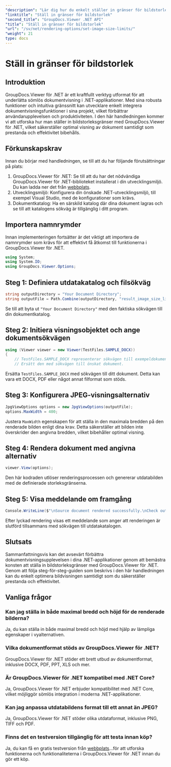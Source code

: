 ```yaml
---
"description": "Lär dig hur du enkelt ställer in gränser för bildstorlek i .NET-applikationer med GroupDocs.Viewer för .NET, vilket förbättrar dokumentvisningsupplevelsen."
"linktitle": "Ställ in gränser för bildstorlek"
"second_title": "GroupDocs.Viewer .NET API"
"title": "Ställ in gränser för bildstorlek"
"url": "/sv/net/rendering-options/set-image-size-limits/"
"weight": 21
type: docs
---
```

# Ställ in gränser för bildstorlek

## Introduktion
GroupDocs.Viewer för .NET är ett kraftfullt verktyg utformat för att underlätta sömlös dokumentvisning i .NET-applikationer. Med sina robusta funktioner och intuitiva gränssnitt kan utvecklare enkelt integrera dokumentvisningsfunktioner i sina projekt, vilket förbättrar användarupplevelsen och produktiviteten. I den här handledningen kommer vi att utforska hur man ställer in bildstorleksgränser med GroupDocs.Viewer för .NET, vilket säkerställer optimal visning av dokument samtidigt som prestanda och effektivitet bibehålls.
## Förkunskapskrav
Innan du börjar med handledningen, se till att du har följande förutsättningar på plats:
1. GroupDocs.Viewer för .NET: Se till att du har det nödvändiga GroupDocs.Viewer för .NET-biblioteket installerat i din utvecklingsmiljö. Du kan ladda ner det från [webbplats](https://releases.groupdocs.com/viewer/net/).
2. Utvecklingsmiljö: Konfigurera din önskade .NET-utvecklingsmiljö, till exempel Visual Studio, med de konfigurationer som krävs.
3. Dokumentkatalog: Ha en särskild katalog där dina dokument lagras och se till att katalogens sökväg är tillgänglig i ditt program.

## Importera namnrymder
Innan implementeringen fortsätter är det viktigt att importera de namnrymder som krävs för att effektivt få åtkomst till funktionerna i GroupDocs.Viewer för .NET.
```csharp
using System;
using System.IO;
using GroupDocs.Viewer.Options;
```
## Steg 1: Definiera utdatakatalog och filsökväg
```csharp
string outputDirectory = "Your Document Directory";
string outputFile = Path.Combine(outputDirectory, "result_image_size_limit.jpg");
```
Se till att byta ut `"Your Document Directory"` med den faktiska sökvägen till din dokumentkatalog.
## Steg 2: Initiera visningsobjektet och ange dokumentsökvägen
```csharp
using (Viewer viewer = new Viewer(TestFiles.SAMPLE_DOCX))
{
    // TestFiles.SAMPLE_DOCX representerar sökvägen till exempeldokumentet.
    // Ersätt den med sökvägen till önskat dokument.
```
Ersätta `TestFiles.SAMPLE_DOCX` med sökvägen till ditt dokument. Detta kan vara ett DOCX, PDF eller något annat filformat som stöds.
## Steg 3: Konfigurera JPEG-visningsalternativ
```csharp
JpgViewOptions options = new JpgViewOptions(outputFile);
options.MaxWidth = 400;
```
Justera `MaxWidth` egenskapen för att ställa in den maximala bredden på den renderade bilden enligt dina krav. Detta säkerställer att bilden inte överskrider den angivna bredden, vilket bibehåller optimal visning.
## Steg 4: Rendera dokument med angivna alternativ
```csharp
viewer.View(options);
```
Den här kodraden utlöser renderingsprocessen och genererar utdatabilden med de definierade storleksgränserna.
## Steg 5: Visa meddelande om framgång
```csharp
Console.WriteLine($"\nSource document rendered successfully.\nCheck output in {outputDirectory}.");
```
Efter lyckad rendering visas ett meddelande som anger att renderingen är slutförd tillsammans med sökvägen till utdatakatalogen.

## Slutsats
Sammanfattningsvis kan det avsevärt förbättra dokumentvisningsupplevelsen i dina .NET-applikationer genom att bemästra konsten att ställa in bildstorleksgränser med GroupDocs.Viewer för .NET. Genom att följa steg-för-steg-guiden som beskrivs i den här handledningen kan du enkelt optimera bildvisningen samtidigt som du säkerställer prestanda och effektivitet.
## Vanliga frågor
### Kan jag ställa in både maximal bredd och höjd för de renderade bilderna?
Ja, du kan ställa in både maximal bredd och höjd med hjälp av lämpliga egenskaper i vyalternativen.
### Vilka dokumentformat stöds av GroupDocs.Viewer för .NET?
GroupDocs.Viewer för .NET stöder ett brett utbud av dokumentformat, inklusive DOCX, PDF, PPT, XLS och mer.
### Är GroupDocs.Viewer för .NET kompatibel med .NET Core?
Ja, GroupDocs.Viewer för .NET erbjuder kompatibilitet med .NET Core, vilket möjliggör sömlös integration i moderna .NET-applikationer.
### Kan jag anpassa utdatabildens format till ett annat än JPEG?
Ja, GroupDocs.Viewer för .NET stöder olika utdataformat, inklusive PNG, TIFF och PDF.
### Finns det en testversion tillgänglig för att testa innan köp?
Ja, du kan få en gratis testversion från [webbplats](https://releases.groupdocs.com/viewer/net/)...för att utforska funktionerna och funktionaliteterna i GroupDocs.Viewer för .NET innan du gör ett köp.